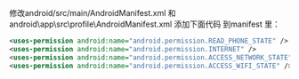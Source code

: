 修改android/src/main/AndroidManifest.xml  和android\app\src\profile\AndroidManifest.xml 添加下面代码  到manifest 里：



```xml
<uses-permission android:name="android.permission.READ_PHONE_STATE" />
<uses-permission android:name="android.permission.INTERNET" />
<uses-permission android:name="android.permission.ACCESS_NETWORK_STATE" />
<uses-permission android:name="android.permission.ACCESS_WIFI_STATE" />
```

